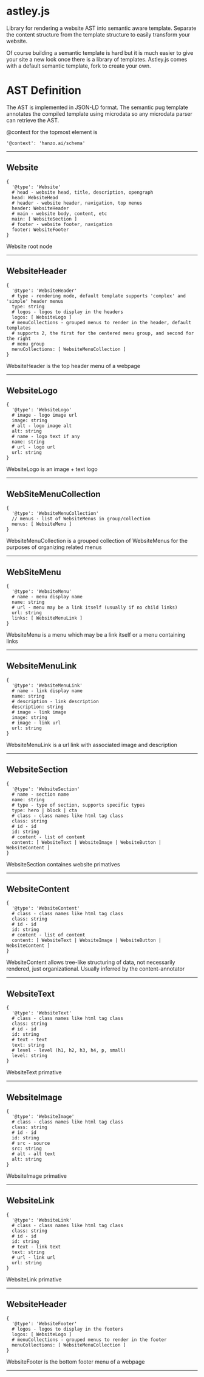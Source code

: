 # astley.js

Library for rendering a website AST into semantic aware template.  Separate the
content structure from the template structure to easily transform your website.

Of course building a semantic template is hard but it is much easier to give
your site a new look once there is a library of templates.  Astley.js comes
with a default semantic template, fork to create your own.

# AST Definition

The AST is implemented in JSON-LD format.  The semantic pug template annotates
the compiled template using microdata so any microdata parser can retrieve the
AST.

@context for the topmost element is

```
'@context': 'hanzo.ai/schema'
```

---

## Website

```
{
  '@type': 'Website'
  # head - website head, title, description, opengraph
  head: WebsiteHead
  # header - website header, navigation, top menus
  header: WebsiteHeader
  # main - website body, content, etc
  main: [ WebsiteSection ]
  # footer - website footer, navigation
  footer: WebsiteFooter
}
```

Website root node

---

## WebsiteHeader

```
{
  '@type': 'WebsiteHeader'
  # type - rendering mode, default template supports 'complex' and 'simple' header menus
  type: string
  # logos - logos to display in the headers
  logos: [ WebsiteLogo ]
  # menuCollections - grouped menus to render in the header, default templates
  # supports 2, the first for the centered menu group, and second for the right
  # menu group
  menuCollections: [ WebsiteMenuCollection ]
}
```

WebsiteHeader is the top header menu of a webpage

---

## WebsiteLogo

```
{
  '@type': 'WebsiteLogo'
  # image - logo image url
  image: string
  # alt - logo image alt
  alt: string
  # name - logo text if any
  name: string
  # url - logo url
  url: string
}
```

WebsiteLogo is an image + text logo

---

## WebSiteMenuCollection

```
{
  '@type': 'WebsiteMenuCollection'
  // menus - list of WebsiteMenus in group/collection
  menus: [ WebsiteMenu ]
}
```

WebsiteMenuCollection is a grouped collection of WebsiteMenus for the purposes
of organizing related menus

---

## WebSiteMenu

```
{
  '@type': 'WebsiteMenu'
  # name - menu display name
  name: string
  # url - menu may be a link itself (usually if no child links)
  url: string
  links: [ WebsiteMenuLink ]
}
```

WebsiteMenu is a menu which may be a link itself or a menu containing links

---

## WebsiteMenuLink

```
{
  '@type': 'WebsiteMenuLink'
  # name - link display name
  name: string
  # description - link description
  description: string
  # image - link image
  image: string
  # image - link url
  url: string
}
```

WebsiteMenuLink is a url link with associated image and description

---

## WebsiteSection

```
{
  '@type': 'WebsiteSection'
  # name - section name
  name: string
  # type - type of section, supports specific types
  type: hero | block | cta
  # class - class names like html tag class
  class: string
  # id - id
  id: string
  # content - list of content
  content: [ WebsiteText | WebsiteImage | WebsiteButton | WebsiteContent ]
}
```

WebsiteSection containes website primatives

---

## WebsiteContent

```
{
  '@type': 'WebsiteContent'
  # class - class names like html tag class
  class: string
  # id - id
  id: string
  # content - list of content
  content: [ WebsiteText | WebsiteImage | WebsiteButton | WebsiteContent ]
}
```

WebsiteContent allows tree-like structuring of data, not necessarily rendered,
just organizational.  Usually inferred by the content-annotator

---

## WebsiteText

```
{
  '@type': 'WebsiteText'
  # class - class names like html tag class
  class: string
  # id - id
  id: string
  # text - text
  text: string
  # level - level (h1, h2, h3, h4, p, small)
  level: string
}
```

WebsiteText primative

---

## WebsiteImage

```
{
  '@type': 'WebsiteImage'
  # class - class names like html tag class
  class: string
  # id - id
  id: string
  # src - source
  src: string
  # alt - alt text
  alt: string
}
```

WebsiteImage primative

---

## WebsiteLink

```
{
  '@type': 'WebsiteLink'
  # class - class names like html tag class
  class: string
  # id - id
  id: string
  # text - link text
  text: string
  # url - link url
  url: string
}
```

WebsiteLink primative

---

## WebsiteHeader

```
{
  '@type': 'WebsiteFooter'
  # logos - logos to display in the footers
  logos: [ WebsiteLogo ]
  # menuCollections - grouped menus to render in the footer
  menuCollections: [ WebsiteMenuCollection ]
}
```

WebsiteFooter is the bottom footer menu of a webpage

---

